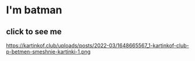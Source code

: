 # I'm batman


## click to see me

https://kartinkof.club/uploads/posts/2022-03/1648665567_1-kartinkof-club-p-betmen-smeshnie-kartinki-1.png